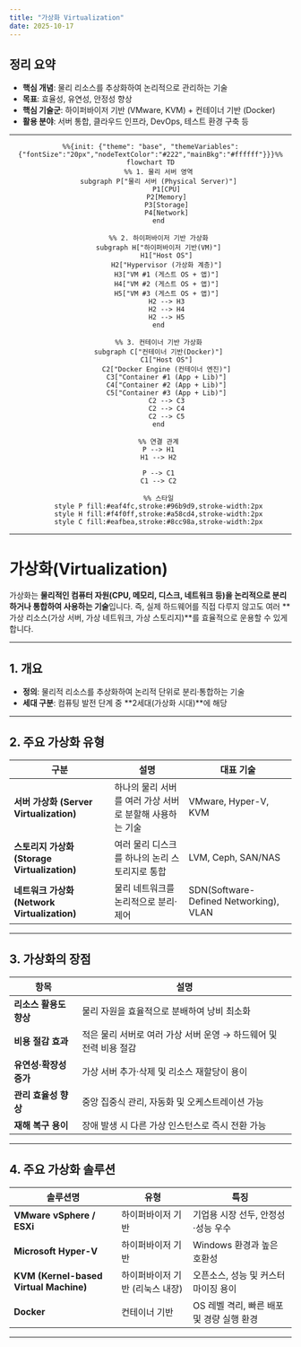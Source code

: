 ```yaml
---
title: "가상화 Virtualization"
date: 2025-10-17
---
```


## 정리 요약

* **핵심 개념**: 물리 리소스를 추상화하여 논리적으로 관리하는 기술
* **목표**: 효율성, 유연성, 안정성 향상
* **핵심 기술군**: 하이퍼바이저 기반 (VMware, KVM) + 컨테이너 기반 (Docker)
* **활용 분야**: 서버 통합, 클라우드 인프라, DevOps, 테스트 환경 구축 등
---

<div style="text-align:center;">

```mermaid
%%{init: {"theme": "base", "themeVariables": {"fontSize":"20px","nodeTextColor":"#222","mainBkg":"#ffffff"}}}%%
flowchart TD
    %% 1. 물리 서버 영역
    subgraph P["물리 서버 (Physical Server)"]
        P1[CPU]
        P2[Memory]
        P3[Storage]
        P4[Network]
    end

    %% 2. 하이퍼바이저 기반 가상화
    subgraph H["하이퍼바이저 기반(VM)"]
        H1["Host OS"]
        H2["Hypervisor (가상화 계층)"]
        H3["VM #1 (게스트 OS + 앱)"]
        H4["VM #2 (게스트 OS + 앱)"]
        H5["VM #3 (게스트 OS + 앱)"]
        H2 --> H3
        H2 --> H4
        H2 --> H5
    end

    %% 3. 컨테이너 기반 가상화
    subgraph C["컨테이너 기반(Docker)"]
        C1["Host OS"]
        C2["Docker Engine (컨테이너 엔진)"]
        C3["Container #1 (App + Lib)"]
        C4["Container #2 (App + Lib)"]
        C5["Container #3 (App + Lib)"]
        C2 --> C3
        C2 --> C4
        C2 --> C5
    end

    %% 연결 관계
    P --> H1
    H1 --> H2

    P --> C1
    C1 --> C2

    %% 스타일
    style P fill:#eaf4fc,stroke:#96b9d9,stroke-width:2px
    style H fill:#f4f0ff,stroke:#a58cd4,stroke-width:2px
    style C fill:#eafbea,stroke:#8cc98a,stroke-width:2px

```
</div>

---
# 가상화(Virtualization)

가상화는 **물리적인 컴퓨터 자원(CPU, 메모리, 디스크, 네트워크 등)을 논리적으로 분리하거나 통합하여 사용하는 기술**입니다.
즉, 실제 하드웨어를 직접 다루지 않고도 여러 **가상 리소스(가상 서버, 가상 네트워크, 가상 스토리지)**를 효율적으로 운용할 수 있게 합니다.

---

## 1. 개요

* **정의**: 물리적 리소스를 추상화하여 논리적 단위로 분리·통합하는 기술
* **세대 구분**: 컴퓨팅 발전 단계 중 **2세대(가상화 시대)**에 해당

---

## 2. 주요 가상화 유형

| 구분                                    | 설명                               | 대표 기술                                  |
| ------------------------------------- | -------------------------------- | -------------------------------------- |
| **서버 가상화 (Server Virtualization)**    | 하나의 물리 서버를 여러 가상 서버로 분할해 사용하는 기술 | VMware, Hyper-V, KVM                   |
| **스토리지 가상화 (Storage Virtualization)** | 여러 물리 디스크를 하나의 논리 스토리지로 통합       | LVM, Ceph, SAN/NAS                     |
| **네트워크 가상화 (Network Virtualization)** | 물리 네트워크를 논리적으로 분리·제어             | SDN(Software-Defined Networking), VLAN |

---

## 3. 가상화의 장점

| 항목             | 설명                                      |
| -------------- | --------------------------------------- |
| **리소스 활용도 향상** | 물리 자원을 효율적으로 분배하여 낭비 최소화                |
| **비용 절감 효과**   | 적은 물리 서버로 여러 가상 서버 운영 → 하드웨어 및 전력 비용 절감 |
| **유연성·확장성 증가** | 가상 서버 추가·삭제 및 리소스 재할당이 용이               |
| **관리 효율성 향상**  | 중앙 집중식 관리, 자동화 및 오케스트레이션 가능             |
| **재해 복구 용이**   | 장애 발생 시 다른 가상 인스턴스로 즉시 전환 가능            |

---

## 4. 주요 가상화 솔루션

| 솔루션명                                   | 유형                 | 특징                         |
| -------------------------------------- | ------------------ | -------------------------- |
| **VMware vSphere / ESXi**              | 하이퍼바이저 기반          | 기업용 시장 선두, 안정성·성능 우수       |
| **Microsoft Hyper-V**                  | 하이퍼바이저 기반          | Windows 환경과 높은 호환성         |
| **KVM (Kernel-based Virtual Machine)** | 하이퍼바이저 기반 (리눅스 내장) | 오픈소스, 성능 및 커스터마이징 용이       |
| **Docker**                             | 컨테이너 기반            | OS 레벨 격리, 빠른 배포 및 경량 실행 환경 |

---



